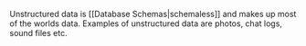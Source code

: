 Unstructured data is [[Database Schemas|schemaless]] and makes up most of the worlds data. Examples of unstructured data are photos, chat logs, sound files etc.